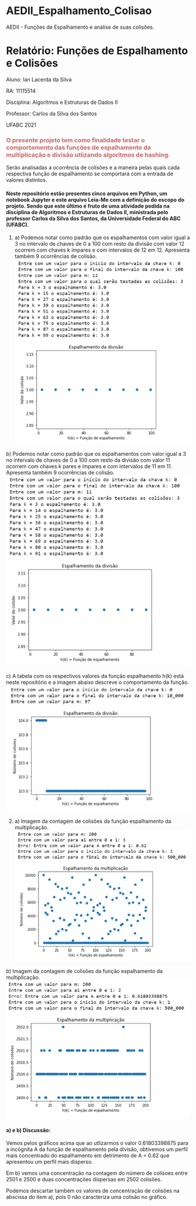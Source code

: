 # AEDII_Espalhamento_Colisao
AEDII - Funções de Espalhamento e análise de suas colisões.


<h1>Relatório: Funções de Espalhamento e Colisões</h1>
<p>Aluno: Ian Lacerda da Silva</p>
<p>RA: 11115514</p>
<p>Disciplina: Algoritmos e Estruturas de Dados II</p>
<p>Professor: Carlos da Silva dos Santos</p>
<p>UFABC 2021</p>


<h3 style="color:rgb(200,100,100);">O presente projeto tem como finalidade testar o comportamento das funções de espalhamento da multiplicação e divisão utlizando algoritmos de hashing. </h3>

Serão analisadas a ocorrência de colisões e a maneira pelas quais cada respectiva função de espalhamento se comportará com a entrada de valores distintos.


<h4>Neste repositório estão presentes cinco arquivos em Python, um notebook Jupyter e este arquivo Leia-Me com a definição do escopo do projeto. Sendo que este último é fruto de uma atividade pedida na disciplina de Algoritmos e Estruturas de Dados II, ministrada pelo professor Carlos da Silva dos Santos, da Universidade Federal do ABC (UFABC).</h4>


1) a) Podemos notar como padrão que os espalhamentos com valor igual a 3 no intervalo de chaves de 0 a 100 com resto da divisão com valor 12 ocorrem com chaves k ímpares e com intervalos de 12 em 12. Apresenta também 9 ocorrências de colisão.
<img src="ex1_a.png"></img>

b) Podemos notar como padrão que os espalhamentos com valor igual a 3 no intervalo de chaves de 0 a 100 com resto da divisão com valor 11 ocorrem com chaves k pares e ímpares e com intervalos de 11 em 11. Apresenta também 9 ocorrências de colisão.
<img src="ex1_b.png"></img>

c) A tabela com os respectivos valores da função espalhamento h(k) está neste repositório e a imagem abaixo descreve o comportamento da função.
<img src="ex1_c.png"></img>


2) a) Imagem da contagem de colisões da função espalhamento da multiplicação.
<img src="ex2_a.png"></img>


b) Imagem da contagem de colisões da função espalhamento da multiplicação.
<img src="ex2_b.png"></img>

<h4>a) e b) Discussão: </h4>

Vemos pelos gráficos acima que ao utlizarmos o valor 0.61803398875 para a incógnita A da função de espalhamento pela divisão, obtivemos um perfil mais concentrado do espalhamento em detrimento de A = 0.62 que apresentou um perfil mais disperso. 

Em b) vemos uma concentração na contagem do número de colisoes entre 2501 e 2500 e duas concentrações dispersas em 2502 colisões.

Podemos descartar também os valores de concentração de colisões na abscissa do item a), pois 0 não caracteriza uma colisão no gráfico.
